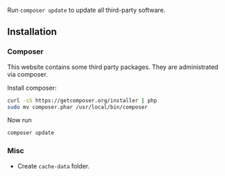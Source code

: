 Run `composer update` to update all third-party software.


## Installation

### Composer

This website contains some third party packages. They are administrated via
composer.

Install composer:

```bash
curl -sS https://getcomposer.org/installer | php
sudo mv composer.phar /usr/local/bin/composer
```

Now run

```bash
composer update
```

### Misc

* Create `cache-data` folder.